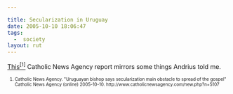 ```yaml
---

title: Secularization in Uruguay
date: 2005-10-10 18:06:47
tags:
  -  society
layout: rut
---
```


<p><a href="http://www.catholicnewsagency.com/new.php?n=5107">This<sup>[1]</sup></a> Catholic News Agency report mirrors some things Andrius told me.</p>  <font size="-2"> <ol> <li>Catholic News Agency.  "Uruguayan bishop says secularization main obstacle to spread of the gospel" Catholic News Agency (online) 2005-10-10. http://www.catholicnewsagency.com/new.php?n=5107  </li> </ol> </font>

